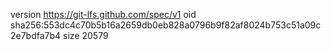 version https://git-lfs.github.com/spec/v1
oid sha256:553dc4c70b5b16a2659db0eb828a0796b9f82af8024b753c51a09c2e7bdfa7b4
size 20579
